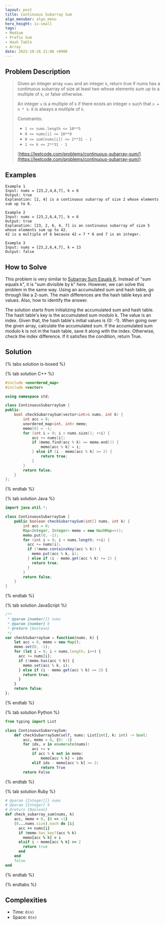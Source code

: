 ```yaml
---
layout: post
title: Continuous Subarray Sum
algo_menubar: algo_menu
hero_height: is-small
tags:
- Medium
- Prefix Sum
- Hash Table
- Array
date: 2022-10-26 21:06 +0900
---
```


## Problem Description
>  Given an integer array `nums` and an integer `k`, return true if nums has a continuous subarray of size at least
> two whose elements sum up to a multiple of `k`, or false otherwise.
>
> An integer `x` is a multiple of `k` if there exists an integer `n` such that `x = n * k`. `0` is always a multiple of `k`.
>
> Constraints:
> - `1 <= nums.length <= 10**5`
> - `0 <= nums[i] <= 10**9`
> - `0 <= sum(nums[i]) <= 2**31 - 1`
> - `1 <= k <= 2**31 - 1`
>
> [https://leetcode.com/problems/continuous-subarray-sum/](https://leetcode.com/problems/continuous-subarray-sum/)

## Examples
```
Example 1
Input: nums = [23,2,4,6,7], k = 6
Output: true
Explanation: [2, 4] is a continuous subarray of size 2 whose elements sum up to 6.
```

```
Example 2
Input: nums = [23,2,6,4,7], k = 6
Output: true
Explanation: [23, 2, 6, 4, 7] is an continuous subarray of size 5 whose elements sum up to 42.
42 is a multiple of 6 because 42 = 7 * 6 and 7 is an integer.
```

```
Example 3
Input: nums = [23,2,6,4,7], k = 13
Output: false
```

## How to Solve
This problem is very similar to [Subarray Sum Equals K](/algo/arrays/2022-10-26-subarray-sum-equals-k).
Instead of "sum equals k", it is "sum divisible by k" here.
However, we can solve this problem in the same way.
Using an accumulated sum and hash table, go through like a 2-sum.
The main differences are the hash table keys and values.
Also, how to identify the answer.

The solution starts from initializing the accumulated sum and hash table.
The hash table's key is the accumulated sum modulo k.
The value is an index.
Given that, the hash table's initial values is {0: -1}.
When going over the given array, calculate the accumulated sum.
If the accumulated sum modulo k is not in the hash table, save it along with the index.
Otherwise, check the index difference. If it satisfies the condition, return True.


## Solution

{% tabs solution is-boxed %}

{% tab solution C++ %}
```cpp
#include <unordered_map>
#include <vector>

using namespace std;

class ContinuousSubarraySum {
public:
    bool checkSubarraySum(vector<int>& nums, int k) {
        int acc = 0;
        unordered_map<int, int> memo;
        memo[0] = -1;
        for (int i = 0; i < nums.size(); ++i) {
            acc += nums[i];
            if (memo.find(acc % k) == memo.end()) {
                memo[acc % k] = i;
            } else if (i - memo[acc % k] >= 2) {
                return true;
            }
        }
        return false;
    }
};
```
{% endtab %}

{% tab solution Java %}
```java
import java.util.*;

class ContinuousSubarraySum {
    public boolean checkSubarraySum(int[] nums, int k) {
        int acc = 0;
        Map<Integer, Integer> memo = new HashMap<>();
        memo.put(0, -1);
        for (int i = 0; i < nums.length; ++i) {
          acc += nums[i];
          if (!memo.containsKey(acc % k)) {
            memo.put(acc % k, i);
          } else if (i - memo.get(acc % k) >= 2) {
            return true;
          }
        }
        return false;
    }
}
```
{% endtab %}

{% tab solution JavaScript %}
```js
/**
 * @param {number[]} nums
 * @param {number} k
 * @return {boolean}
 */
var checkSubarraySum = function(nums, k) {
    let acc = 0, memo = new Map();
    memo.set(0, -1);
    for (let i = 0; i < nums.length; i++) {
      acc += nums[i];
      if (!memo.has(acc % k)) {
        memo.set(acc % k, i);
      } else if (i - memo.get(acc % k) >= 2) {
        return true;
      }
    }
    return false;
};
```
{% endtab %}

{% tab solution Python %}
```python
from typing import List

class ContinuousSubarraySum:
    def checkSubarraySum(self, nums: List[int], k: int) -> bool:
        acc, memo = 0, {0: -1}
        for idx, v in enumerate(nums):
            acc += v
            if acc % k not in memo:
                memo[acc % k] = idx
            elif idx - memo[acc % k] >= 2:
                return True
        return False
```
{% endtab %}

{% tab solution Ruby %}
```ruby
# @param {Integer[]} nums
# @param {Integer} k
# @return {Boolean}
def check_subarray_sum(nums, k)
    acc, memo = 0, {0 => -1}
    (0...nums.size).each do |i|
      acc += nums[i]
      if !memo.has_key?(acc % k)
        memo[acc % k] = i
      elsif i - memo[acc % k] >= 2
        return true
      end
    end
    false
end
```
{% endtab %}

{% endtabs %}


## Complexities
- Time: `O(n)`
- Space: `O(n)`
